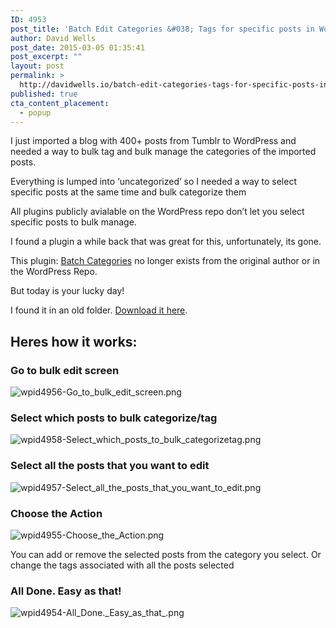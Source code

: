 ```yaml
---
ID: 4953
post_title: 'Batch Edit Categories &#038; Tags for specific posts in WordPress'
author: David Wells
post_date: 2015-03-05 01:35:41
post_excerpt: ""
layout: post
permalink: >
  http://davidwells.io/batch-edit-categories-tags-for-specific-posts-in-wordpress/
published: true
cta_content_placement:
  - popup
---
```

I just imported a blog with 400+ posts from Tumblr to WordPress and needed a way to bulk tag and bulk manage the categories of the imported posts.

Everything is lumped into ‘uncategorized’ so I needed a way to select specific posts at the same time and bulk categorize them

All plugins publicly avialable on the WordPress repo don’t let you select specific posts to bulk manage.

I found a plugin a while back that was great for this, unfortunately, its gone.

This plugin: <a href="https://web.archive.org/web/20130730063036/http://robm.me.uk/2006/12/13/batch-categories">Batch Categories</a> no longer exists from the original author or in the WordPress Repo.

But today is your lucky day!

I found it in an old folder. <a href="http://davidwells.tv/wp-content/uploads/dl/batch-categories.zip">Download it here</a>.
<h2>Heres how it works:</h2>
<h3>Go to bulk edit screen</h3>
<img src="http://www.davidwells.tv/wp-content/uploads/2015/03/wpid4956-Go_to_bulk_edit_screen.png" alt="wpid4956-Go_to_bulk_edit_screen.png" />
<h3>Select which posts to bulk categorize/tag</h3>
<img src="http://www.davidwells.tv/wp-content/uploads/2015/03/wpid4958-Select_which_posts_to_bulk_categorizetag.png" alt="wpid4958-Select_which_posts_to_bulk_categorizetag.png" />
<h3>Select all the posts that you want to edit</h3>
<img src="http://www.davidwells.tv/wp-content/uploads/2015/03/wpid4957-Select_all_the_posts_that_you_want_to_edit.png" alt="wpid4957-Select_all_the_posts_that_you_want_to_edit.png" />
<h3>Choose the Action</h3>
<img src="http://www.davidwells.tv/wp-content/uploads/2015/03/wpid4955-Choose_the_Action.png" alt="wpid4955-Choose_the_Action.png" />

You can add or remove the selected posts from the category you select. Or change the tags associated with all the posts selected
<h3>All Done. Easy as that!</h3>
<img src="http://www.davidwells.tv/wp-content/uploads/2015/03/wpid4954-All_Done._Easy_as_that_.png" alt="wpid4954-All_Done._Easy_as_that_.png" />